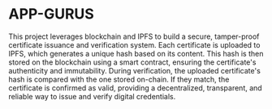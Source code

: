 # APP-GURUS
This project leverages blockchain and IPFS to build a secure, tamper-proof certificate issuance and verification system. Each certificate is uploaded to IPFS, which generates a unique hash based on its content. This hash is then stored on the blockchain using a smart contract, ensuring the certificate's authenticity and immutability. During verification, the uploaded certificate's hash is compared with the one stored on-chain. If they match, the certificate is confirmed as valid, providing a decentralized, transparent, and reliable way to issue and verify digital credentials.
